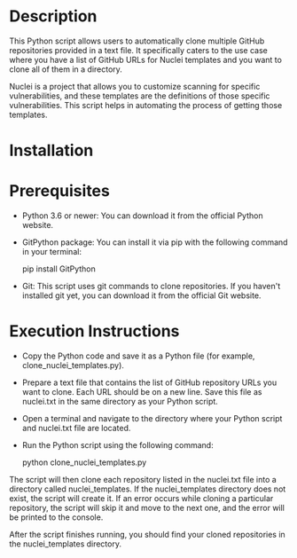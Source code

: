 # Description

This Python script allows users to automatically clone multiple GitHub repositories provided in a text file. It specifically caters to the use case where you have a list of GitHub URLs for Nuclei templates and you want to clone all of them in a directory.

Nuclei is a project that allows you to customize scanning for specific vulnerabilities, and these templates are the definitions of those specific vulnerabilities. This script helps in automating the process of getting those templates.

# Installation

# Prerequisites

* Python 3.6 or newer: You can download it from the official Python website.
* GitPython package: You can install it via pip with the following command in your terminal:

  pip install GitPython

* Git: This script uses git commands to clone repositories. If you haven't installed git yet, you can download it from the official Git website.

# Execution Instructions

* Copy the Python code and save it as a Python file (for example, clone_nuclei_templates.py).
* Prepare a text file that contains the list of GitHub repository URLs you want to clone. Each URL should be on a new line. Save this file as nuclei.txt in the same directory as your Python script.
* Open a terminal and navigate to the directory where your Python script and nuclei.txt file are located.
* Run the Python script using the following command:

  python clone_nuclei_templates.py

The script will then clone each repository listed in the nuclei.txt file into a directory called nuclei_templates. If the nuclei_templates directory does not exist, the script will create it. If an error occurs while cloning a particular repository, the script will skip it and move to the next one, and the error will be printed to the console.

After the script finishes running, you should find your cloned repositories in the nuclei_templates directory.
